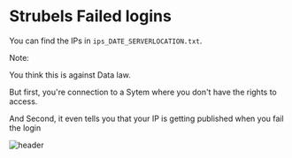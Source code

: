 # Strubels Failed logins
You can find the IPs in  `ips_DATE_SERVERLOCATION.txt`.

Note: 

You think this is against Data law. 

But first, you're connection to a Sytem where you don't have the rights to access.

And Second, it even tells you that your IP is getting published when you fail the login

![header](https://sx.5trubel.de/0slld7.png)
